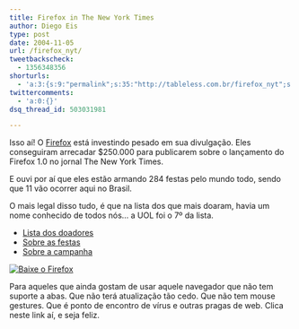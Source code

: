 ```yaml
---
title: Firefox in The New York Times
author: Diego Eis
type: post
date: 2004-11-05
url: /firefox_nyt/
tweetbackscheck:
  - 1356348356
shorturls:
  - 'a:3:{s:9:"permalink";s:35:"http://tableless.com.br/firefox_nyt";s:7:"tinyurl";s:26:"http://tinyurl.com/3o87rrd";s:4:"isgd";s:19:"http://is.gd/VDzeUN";}'
twittercomments:
  - 'a:0:{}'
dsq_thread_id: 503031981

---
```

Isso aí! O [Firefox][1] está investindo pesado em sua divulgação. Eles conseguiram arrecadar $250.000 para publicarem sobre o lançamento do Firefox 1.0 no jornal The New York Times.
              
E ouvi por aí que eles estão armando 284 festas pelo mundo todo, sendo que 11 vão ocorrer aqui no Brasil.
              
O mais legal disso tudo, é que na lista dos que mais doaram, havia um nome conhecido de todos nós&#8230; a UOL foi o 7º da lista. 

  * [Lista dos doadores][2]
  * [Sobre as festas][3]
  * [Sobre a campanha][4]

[![Baixe o Firefox][5]][6]
              
Para aqueles que ainda gostam de usar aquele navegador que não tem suporte a abas. Que não terá atualização tão cedo. Que não tem mouse gestures. Que é ponto de encontro de vírus e outras pragas de web. Clica neste link aí, e seja feliz.

 [1]: http://www.mozilla.org/products/firefox/
 [2]: http://www.spreadfirefox.com/
 [3]: http://br-linux.org/main/noticia-divulgando_o_firefox.html
 [4]: http://www.spreadfirefox.com/?q=node/view/3749
 [5]: imagens/get.gif
 [6]: http://www.getfirefox.com/